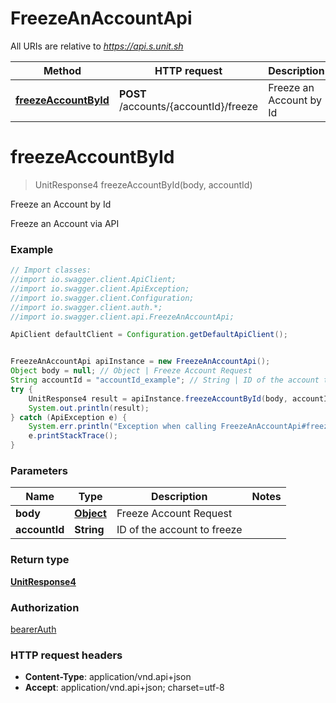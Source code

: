 # FreezeAnAccountApi

All URIs are relative to *https://api.s.unit.sh*

Method | HTTP request | Description
------------- | ------------- | -------------
[**freezeAccountById**](FreezeAnAccountApi.md#freezeAccountById) | **POST** /accounts/{accountId}/freeze | Freeze an Account by Id

<a name="freezeAccountById"></a>
# **freezeAccountById**
> UnitResponse4 freezeAccountById(body, accountId)

Freeze an Account by Id

Freeze an Account via API 

### Example
```java
// Import classes:
//import io.swagger.client.ApiClient;
//import io.swagger.client.ApiException;
//import io.swagger.client.Configuration;
//import io.swagger.client.auth.*;
//import io.swagger.client.api.FreezeAnAccountApi;

ApiClient defaultClient = Configuration.getDefaultApiClient();


FreezeAnAccountApi apiInstance = new FreezeAnAccountApi();
Object body = null; // Object | Freeze Account Request
String accountId = "accountId_example"; // String | ID of the account to freeze
try {
    UnitResponse4 result = apiInstance.freezeAccountById(body, accountId);
    System.out.println(result);
} catch (ApiException e) {
    System.err.println("Exception when calling FreezeAnAccountApi#freezeAccountById");
    e.printStackTrace();
}
```

### Parameters

Name | Type | Description  | Notes
------------- | ------------- | ------------- | -------------
 **body** | [**Object**](Object.md)| Freeze Account Request |
 **accountId** | **String**| ID of the account to freeze |

### Return type

[**UnitResponse4**](UnitResponse4.md)

### Authorization

[bearerAuth](../README.md#bearerAuth)

### HTTP request headers

 - **Content-Type**: application/vnd.api+json
 - **Accept**: application/vnd.api+json; charset=utf-8

